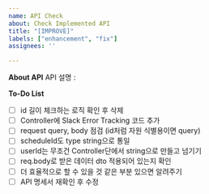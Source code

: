 ```yaml
---
name: API Check
about: Check Implemented API
title: "[IMPROVE]"
labels: ["enhancement", "fix"]
assignees: ''

---
```


**About API**
API 설명 : 

**To-Do List**
- [ ] id 길이 체크하는 로직 확인 후 삭제
- [ ] Controller에 Slack Error Tracking 코드 추가
- [ ] request query, body 점검 (id처럼 자원 식별용이면 query)
- [ ] scheduleId도 type string으로 통일
- [ ] userId는 무조건 Controller단에서 string으로 만들고 넘기기
- [ ] req.body로 받은 데이터 dto 적용되어 있는지 확인
- [ ] 더 효율적으로 할 수 있을 것 같은 부분 있으면 알려주기
- [ ] API 명세서 재확인 후 수정
